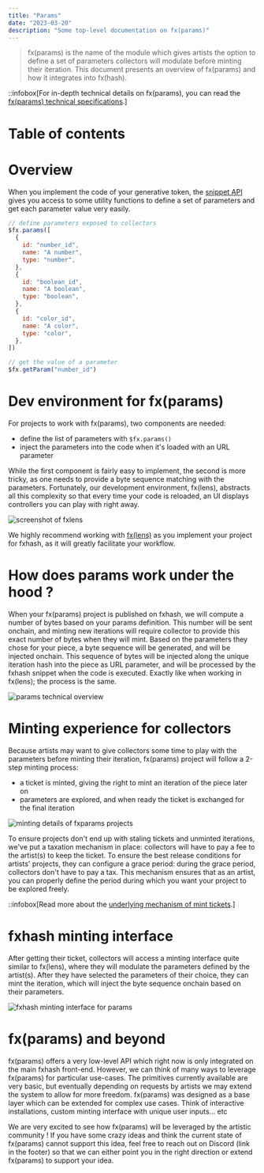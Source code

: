 ```yaml
---
title: "Params"
date: "2023-03-20"
description: "Some top-level documentation on fx(params)"
---
```


> fx(params) is the name of the module which gives artists the option to define a set of parameters collectors will modulate before minting their iteration. This document presents an overview of fx(params) and how it integrates into fx(hash).

::infobox[For in-depth technical details on fx(params), you can read the [fx(params) technical specifications](/doc/artist/snippet-api#fxparams).]

# Table of contents

# Overview

When you implement the code of your generative token, the [snippet API](/doc/artist/snippet-api) gives you access to some utility functions to define a set of parameters and get each parameter value very easily.

```js
// define parameters exposed to collectors
$fx.params([
  {
    id: "number_id",
    name: "A number",
    type: "number",
  },
  {
    id: "boolean_id",
    name: "A boolean",
    type: "boolean",
  },
  {
    id: "color_id",
    name: "A color",
    type: "color",
  },
])

// get the value of a parameter
$fx.getParam("number_id")
```

# Dev environment for fx(params)

For projects to work with fx(params), two components are needed:

- define the list of parameters with `$fx.params()`
- inject the parameters into the code when it's loaded with an URL parameter

While the first component is fairly easy to implement, the second is more tricky, as one needs to provide a byte sequence matching with the parameters. Fortunately, our development environment, fx(lens), abstracts all this complexity so that every time your code is reloaded, an UI displays controllers you can play with right away.

![screenshot of fxlens](/images/doc/artist/lens/lens-1.png)

We highly recommend working with [fx(lens)](/doc/artist/fxlens) as you implement your project for fxhash, as it will greatly facilitate your workflow.

# How does params work under the hood ?

When your fx(params) project is published on fxhash, we will compute a number of bytes based on your params definition. This number will be sent onchain, and minting new iterations will require collector to provide this exact number of bytes when they will mint. Based on the parameters they chose for your piece, a byte sequence will be generated, and will be injected onchain. This sequence of bytes will be injected along the unique iteration hash into the piece as URL parameter, and will be processed by the fxhash snippet when the code is executed. Exactly like when working in fx(lens); the process is the same.

![params technical overview](/images/doc/artist/fxparams/params-technical-overview.png)

# Minting experience for collectors

Because artists may want to give collectors some time to play with the parameters before minting their iteration, fx(params) project will follow a 2-step minting process:

- a ticket is minted, giving the right to mint an iteration of the piece later on
- parameters are explored, and when ready the ticket is exchanged for the final iteration

![minting details of fxparams projects](/images/doc/artist/fxparams/tickets.png)

To ensure projects don't end up with staling tickets and unminted iterations, we've put a taxation mechanism in place: collectors will have to pay a fee to the artist(s) to keep the ticket. To ensure the best release conditions for artists' projects, they can configure a grace period: during the grace period, collectors don't have to pay a tax. This mechanism ensures that as an artist, you can properly define the period during which you want your project to be explored freely.

::infobox[Read more about the [underlying mechanism of mint tickets](/doc/collect/fxparams-mint-tickets#the-mint-ticket-mechanism).]

# fxhash minting interface

After getting their ticket, collectors will access a minting interface quite similar to fx(lens), where they will modulate the parameters defined by the artist(s). After they have selected the parameters of their choice, they can mint the iteration, which will inject the byte sequence onchain based on their parameters.

![fxhash minting interface for params](/images/doc/artist/fxparams/mint-interface.png)

# fx(params) and beyond

fx(params) offers a very low-level API which right now is only integrated on the main fxhash front-end. However, we can think of many ways to leverage fx(params) for particular use-cases. The primitives currently available are very basic, but eventually depending on requests by artists we may extend the system to allow for more freedom. fx(params) was designed as a base layer which can be extended for complex use cases. Think of interactive installations, custom minting interface with unique user inputs... etc

We are very excited to see how fx(params) will be leveraged by the artistic community ! If you have some crazy ideas and think the current state of fx(params) cannot support this idea, feel free to reach out on Discord (link in the footer) so that we can either point you in the right direction or extend fx(params) to support your idea.
